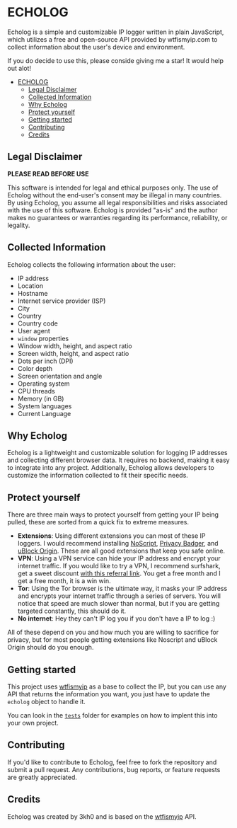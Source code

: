 # ECHOLOG
Echolog is a simple and customizable IP logger written in plain JavaScript, which utilizes a free and open-source API provided by wtfismyip.com to collect information about the user's device and environment.

If you do decide to use this, please conside giving me a star! It would help out alot!

- [ECHOLOG](#echolog)
  * [Legal Disclaimer](#legal-disclaimer)
  * [Collected Information](#collected-information)
  * [Why Echolog](#why-echolog)
  * [Protect yourself](#protect-yourself)
  * [Getting started](#getting-started)
  * [Contributing](#contributing)
  * [Credits](#credits)

## Legal Disclaimer

**PLEASE READ BEFORE USE**

This software is intended for legal and ethical purposes only. The use of Echolog without the end-user's consent may be illegal in many countries. By using Echolog, you assume all legal responsibilities and risks associated with the use of this software. Echolog is provided "as-is" and the author makes no guarantees or warranties regarding its performance, reliability, or legality.

## Collected Information
Echolog collects the following information about the user:
- IP address
- Location
- Hostname
- Internet service provider (ISP)
- City
- Country
- Country code
- User agent
- `window` properties
- Window width, height, and aspect ratio
- Screen width, height, and aspect ratio
- Dots per inch (DPI)
- Color depth
- Screen orientation and angle
- Operating system
- CPU threads
- Memory (in GB)
- System languages
- Current Language

## Why Echolog

Echolog is a lightweight and customizable solution for logging IP addresses and collecting different browser data. It requires no backend, making it easy to integrate into any project. Additionally, Echolog allows developers to customize the information collected to fit their specific needs.

## Protect yourself

There are three main ways to protect yourself from getting your IP being pulled, these are sorted from a quick fix to extreme measures.

- **Extensions**: Using different extensions you can most of these IP loggers. I would recommend installing [NoScript](https://noscript.net/), [Privacy Badger](https://privacybadger.org/), and [uBlock Origin](https://ublockorigin.com/). These are all good extensions that keep you safe online.
- **VPN**: Using a VPN service can hide your IP address and encrypt your internet traffic. If you would like to try a VPN, I recommend surfshark, get a sweet discount [with this referral link](https://surfshark.club/friend/gFRhb6Dq). You get a free month and I get a free month, it is a win win.
- **Tor**: Using the Tor browser is the ultimate way, it masks your IP address and encrypts your internet traffic through a series of servers. You will notice that speed are much slower than normal, but if you are getting targeted constantly, this should do it.
- **No internet**: Hey they can't IP log you if you don't have a IP to log :)

All of these depend on you and how much you are willing to sacrifice for privacy, but for most people getting extensions like Noscript and uBlock Origin should do you enough.

## Getting started

This project uses [wtfismyip](https://wtfismyip.com/) as a base to collect the IP, but you can use any API that returns the information you want, you just have to update the `echolog` object to handle it. 

You can look in the [`tests`](tests) folder for examples on how to implent this into your own project.

## Contributing

If you'd like to contribute to Echolog, feel free to fork the repository and submit a pull request. Any contributions, bug reports, or feature requests are greatly appreciated.

## Credits

Echolog was created by 3kh0 and is based on the [wtfismyip](https://wtfismyip.com/) API.